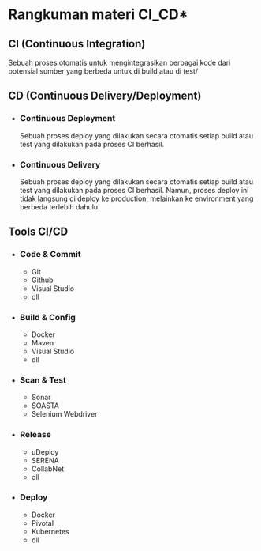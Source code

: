 # **Rangkuman materi CI_CD\***

## **CI (Continuous Integration)**

Sebuah proses otomatis untuk mengintegrasikan berbagai kode dari potensial sumber yang berbeda untuk di build atau di test/

## **CD (Continuous Delivery/Deployment)**

- ### **Continuous Deployment**

  Sebuah proses deploy yang dilakukan secara otomatis setiap build atau test yang dilakukan pada proses CI berhasil.

- ### **Continuous Delivery**

  Sebuah proses deploy yang dilakukan secara otomatis setiap build atau test yang dilakukan pada proses CI berhasil. Namun, proses deploy ini tidak langsung di deploy ke production, melainkan ke environment yang berbeda terlebih dahulu.

## **Tools CI/CD**

- ### **Code & Commit**
  - Git
  - Github
  - Visual Studio
  - dll
- ### **Build & Config**
  - Docker
  - Maven
  - Visual Studio
  - dll
- ### **Scan & Test**
  - Sonar
  - SOASTA
  - Selenium Webdriver
- ### **Release**
  - uDeploy
  - SERENA
  - CollabNet
  - dll
- ### **Deploy**
  - Docker
  - Pivotal
  - Kubernetes
  - dll
